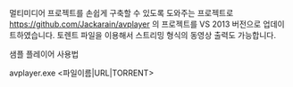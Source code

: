멀티미디어 프로젝트를 손쉽게 구축할 수 있도록 도와주는 프로젝트로 https://github.com/Jackarain/avplayer 의 프로젝트를 VS 2013 버전으로 업데이트하였습니다.
토렌트 파일을 이용해서 스트리밍 형식의 동영상 출력도 가능합니다.

샘플 플레이어 사용법 

avplayer.exe <파일이름|URL|TORRENT>